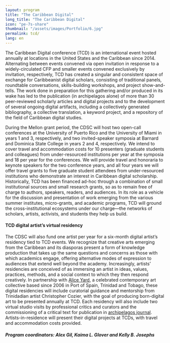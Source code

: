 ```yaml
---
layout: program
title: "The Caribbean Digital"
long_title: "The Caribbean Digital"
icon: "pe-7s-share"
thumbnail: "/assets/images/Portfolio/6.jpg"
permalink: tcd/
lang: en
---
```


<div class="portfolio-details">
    <p>The Caribbean Digital conference (TCD) is an international event hosted annually at locations in the United States and the Caribbean since 2014. Alternating between events convened via open invitation in response to a widely-circulated CFP and smaller events convened exclusively by invitation, respectively, TCD has created a singular and consistent space of exchange for Caribbeanist digital scholars, consisting of traditional panels, roundtable conversations, skills-building workshops, and project show-and-tells. The work done in preparation for this gathering and/or produced in its wake has led to the publication (in archipelagos alone) of more than 30 peer-reviewed scholarly articles and digital projects and to the development of several ongoing digital artifacts, including a collectively generated bibliography, a collective translation, a keyword project, and a repository of the field of Caribbean digital studies.</p>
    <p>During the Mellon grant period, the CDSC will host two open-call conferences at the University of Puerto Rico and the University of Miami in years 1 and 3, respectively, and two invited-speaker symposia at Barnard and Dominica State College in years 2 and 4, respectively. We intend to cover travel and accommodation costs for 10 presenters (graduate students and colleagues) from under-resourced institutions per year at the symposia and 18 per year for the conferences. We will provide travel and honoraria to keynote speakers for the two conference years, and all four years we will offer travel grants to five graduate student attendees from under-resourced institutions who demonstrate an interest in Caribbean digital scholarship. Historically, TCD has been financed ad-hoc through a combination of small institutional sources and small research grants, so as to remain free of charge to authors, speakers, readers, and audiences. In its role as a vehicle for the discussion and presentation of work emerging from the various summer institutes, micro-grants, and academic programs, TCD will ground the cross-institutional ecosystems under our charge—the networks of scholars, artists, activists, and students they help us build.</p>
    <h4>TCD digital artist’s virtual residency</h4>
    <p>The CDSC will also fund one artist per year for a six-month digital artist’s residency tied to TCD events. We recognize that creative arts emerging from the Caribbean and its diasporas present a form of knowledge production that takes up the same questions and concerns as those with which academics engage, offering alternative modes of expression to audiences that extend well beyond the academy. Increasingly, artists’ residencies are conceived of as immersing an artist in ideas, values, practices, methods, and a social context to which they then respond creatively. In partnership with <a href="http://aliceyard.blogspot.com/" target="_blank">Alice Yard</a>, a celebrated contemporary art collective based since 2006 in Port of Spain, Trinidad and Tobago, these digital residencies will include curatorial guidance and mentorship from Trinidadian artist Christopher Cozier, with the goal of producing born-digital art to be presented annually at TCD. Each residency will also include two virtual studio visits by professional critics and curators and the commissioning of a critical text for publication in <a href="https://archipelagosjournal.org/" targe="_blank">archipelagos journal</a>. Artists-in-residence will present their digital projects at TCDs, with travel and accommodation costs provided.</p>
    <div><h5>Program coordinators: Alex Gil, Kaima L. Glover and Kelly B. Josephs</h5></div>
</div>

